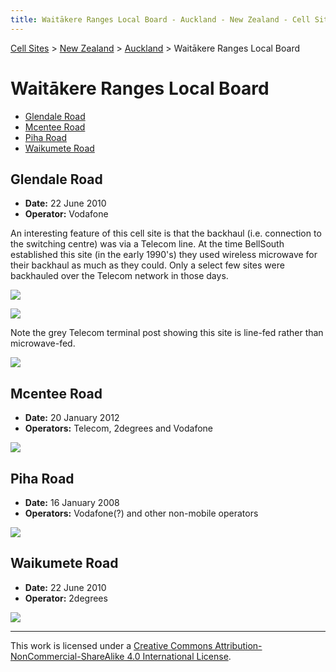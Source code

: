 ```yaml
---
title: Waitākere Ranges Local Board - Auckland - New Zealand - Cell Sites
---
```


[Cell Sites](../../../) > [New Zealand](../../) > [Auckland](../) > Waitākere Ranges Local Board

# Waitākere Ranges Local Board

* [Glendale Road](#glendale-road)
* [Mcentee Road](#mcentee-road)
* [Piha Road](#piha-road)
* [Waikumete Road](#waikumete-road)

## Glendale Road

* **Date:** 22 June 2010
* **Operator:** Vodafone

An interesting feature of this cell site is that the backhaul (i.e. connection to the switching centre) was via a
Telecom line. At the time BellSouth established this site (in the early 1990's) they used wireless microwave for their
backhaul as much as they could. Only a select few sites were backhauled over the Telecom network in those days.

![](https://f001.backblazeb2.com/file/CellSites/NZ/AUK/Wait%C4%81kere+Ranges/20100622-140212.jpg)

![](https://f001.backblazeb2.com/file/CellSites/NZ/AUK/Wait%C4%81kere+Ranges/20100622-135521.jpg)

Note the grey Telecom terminal post showing this site is line-fed rather than microwave-fed.

![](https://f001.backblazeb2.com/file/CellSites/NZ/AUK/Wait%C4%81kere+Ranges/20171119-115324.jpg)

## Mcentee Road

* **Date:** 20 January 2012
* **Operators:** Telecom, 2degrees and Vodafone

![](https://f001.backblazeb2.com/file/CellSites/NZ/AUK/Wait%C4%81kere+Ranges/20120120-182025.jpg)

## Piha Road

* **Date:** 16 January 2008
* **Operators:** Vodafone(?) and other non-mobile operators

![](https://f001.backblazeb2.com/file/CellSites/NZ/AUK/Wait%C4%81kere+Ranges/20080116-172826.jpg)

## Waikumete Road

* **Date:** 22 June 2010
* **Operator:** 2degrees

![](https://f001.backblazeb2.com/file/CellSites/NZ/AUK/Wait%C4%81kere+Ranges/20100622-142137.jpg)

---

This work is licensed under a [Creative Commons Attribution-NonCommercial-ShareAlike 4.0 International License](http://creativecommons.org/licenses/by-nc-sa/4.0/).
